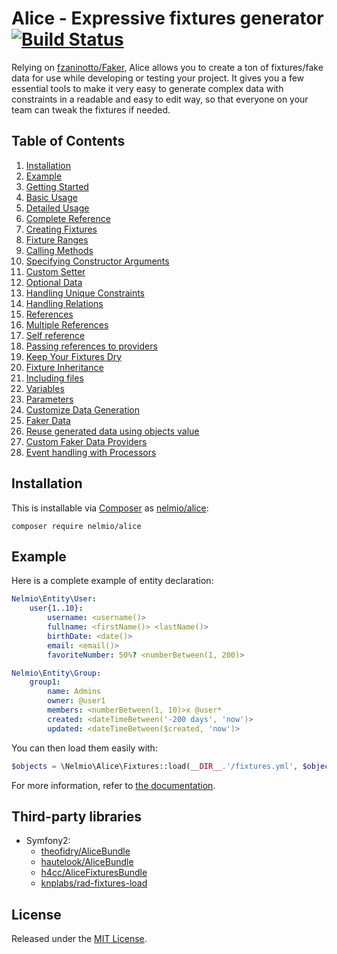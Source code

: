 Alice - Expressive fixtures generator [![Build Status](https://secure.travis-ci.org/nelmio/alice.png?branch=master)](http://travis-ci.org/nelmio/alice)
=====================================

Relying on [fzaninotto/Faker](https://github.com/fzaninotto/Faker), Alice
allows you to create a ton of fixtures/fake data for use while developing
or testing your project. It gives you a few essential tools to make it
very easy to generate complex data with constraints in a readable and easy
to edit way, so that everyone on your team can tweak the fixtures if needed.


## Table of Contents

1. [Installation](#installation)
1. [Example](#example)
1. [Getting Started](doc/getting-started.md)
  1. [Basic Usage](doc/getting-started.md#basic-usage)
  2. [Detailed Usage](doc/getting-started.md#detailed-usage)
1. [Complete Reference](doc/complete-reference.md)
  3. [Creating Fixtures](doc/complete-reference.md#creating-fixtures)
  4. [Fixture Ranges](doc/complete-reference.md#fixture-ranges)
  1. [Calling Methods](doc/complete-reference.md#calling-methods)
  1. [Specifying Constructor Arguments](doc/complete-reference.md#specifying-constructor-arguments)
  1. [Custom Setter](doc/complete-reference.md#custom-setter)
  1. [Optional Data](doc/complete-reference.md#optional-data)
  1. [Handling Unique Constraints](doc/complete-reference.md#handling-unique-constraints)
1. [Handling Relations](doc/relations-handling.md)
  1. [References](doc/relations-handling.md#references)
  2. [Multiple References](doc/relations-handling.md#multiple-references)
  3. [Self reference](doc/relations-handling.md#self-reference)
  4. [Passing references to providers](doc/relations-handling.md#passing-references-to-providers)
1. [Keep Your Fixtures Dry](doc/fixtures-refactoring.md)
  1. [Fixture Inheritance](doc/fixtures-refactoring.md#fixture-inheritance)
  2. [Including files](doc/fixtures-refactoring.md#including-files)
  3. [Variables](doc/fixtures-refactoring.md#variables)
  4. [Parameters](doc/fixtures-refactoring.md#parameters)
1. [Customize Data Generation](doc/customizing-data-generation.md)
  1. [Faker Data](doc/customizing-data-generation.md#faker-data)
  2. [Reuse generated data using objects value](doc/customizing-data-generation.md#reuse-generated-data-using-objects-value) 
  3. [Custom Faker Data Providers](doc/customizing-data-generation.md#custom-faker-data-providers)
20. [Event handling with Processors](doc/processors.md)


## Installation

This is installable via [Composer](https://getcomposer.org/) as [nelmio/alice](https://packagist.org/packages/nelmio/alice):

    composer require nelmio/alice


## Example

Here is a complete example of entity declaration:

```yaml
Nelmio\Entity\User:
    user{1..10}:
        username: <username()>
        fullname: <firstName()> <lastName()>
        birthDate: <date()>
        email: <email()>
        favoriteNumber: 50%? <numberBetween(1, 200)>

Nelmio\Entity\Group:
    group1:
        name: Admins
        owner: @user1
        members: <numberBetween(1, 10)>x @user*
        created: <dateTimeBetween('-200 days', 'now')>
        updated: <dateTimeBetween($created, 'now')>
```

You can then load them easily with:

```php
$objects = \Nelmio\Alice\Fixtures::load(__DIR__.'/fixtures.yml', $objectManager);
```

For more information, refer to [the documentation](#table-of-contents).


## Third-party libraries

* Symfony2:
  * [theofidry/AliceBundle](https://github.com/theofidry/AliceBundle)
  * [hautelook/AliceBundle](https://github.com/hautelook/AliceBundle)
  * [h4cc/AliceFixturesBundle](https://github.com/h4cc/AliceFixturesBundle)
  * [knplabs/rad-fixtures-load](https://github.com/KnpLabs/rad-fixtures-load)


## License

Released under the [MIT License](LICENSE).
